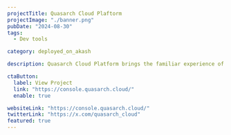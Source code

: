 ```yaml
---
projectTitle: Quasarch Cloud Plaftorm
projectImage: "./banner.png"
pubDate: "2024-08-30"
tags:
  - Dev tools

category: deployed_on_akash

description: Quasarch Cloud Platform brings the familiar experience of traditional cloud platforms to the DeCloud by integrating with DePINs and other protocols to offer its users with the ability to build their cloud experience from the ground up with decentralized principles.

ctaButton:
  label: View Project
  link: "https://console.quasarch.cloud/"
  enable: true

websiteLink: "https://console.quasarch.cloud/"
twitterLink: "https://x.com/quasarch_cloud"
featured: true
---
```

